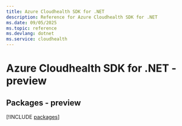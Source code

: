 ```yaml
---
title: Azure Cloudhealth SDK for .NET
description: Reference for Azure Cloudhealth SDK for .NET
ms.date: 09/05/2025
ms.topic: reference
ms.devlang: dotnet
ms.service: cloudhealth
---
```

# Azure Cloudhealth SDK for .NET - preview
## Packages - preview
[!INCLUDE [packages](cloudhealth-index.md)]